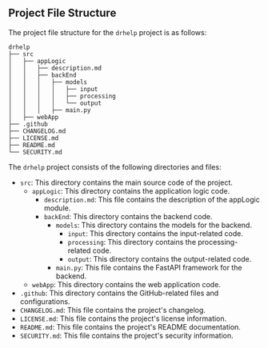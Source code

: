 ## Project File Structure

The project file structure for the `drhelp` project is as follows:

```
drhelp
├── src
│   ├── appLogic
│   │   ├── description.md
│   │   ├── backEnd
│   │   │   ├── models
│   │   │   │   ├── input
│   │   │   │   ├── processing
│   │   │   │   └── output
│   │   │   ├── main.py
│   ├── webApp
├── .github
├── CHANGELOG.md
├── LICENSE.md
├── README.md
└── SECURITY.md
```

The `drhelp` project consists of the following directories and files:

- `src`: This directory contains the main source code of the project.
    - `appLogic`: This directory contains the application logic code.
        - `description.md`: This file contains the description of the appLogic module.
        - `backEnd`: This directory contains the backend code.
            - `models`: This directory contains the models for the backend.
                - `input`: This directory contains the input-related code.
                - `processing`: This directory contains the processing-related code.
                - `output`: This directory contains the output-related code.
            - `main.py`: This file contains the FastAPI framework for the backend.
    - `webApp`: This directory contains the web application code.
- `.github`: This directory contains the GitHub-related files and configurations.
- `CHANGELOG.md`: This file contains the project's changelog.
- `LICENSE.md`: This file contains the project's license information.
- `README.md`: This file contains the project's README documentation.
- `SECURITY.md`: This file contains the project's security information.

